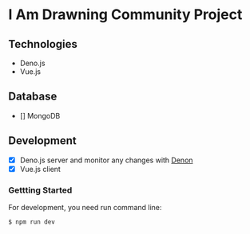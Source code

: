 # I Am Drawning Community Project

## Technologies

- Deno.js
- Vue.js

## Database

- [] MongoDB

## Development

- [x] Deno.js server and monitor any changes with [Denon](https://github.com/denosaurs/denon)
- [x] Vue.js client

### Gettting Started

For development, you need run command line:

```
$ npm run dev
```


